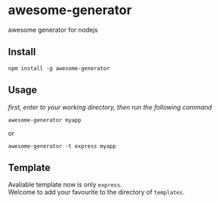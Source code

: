# awesome-generator

awesome generator for nodejs

## Install

    npm install -g awesome-generator

## Usage

*first, enter to your working directory, then run the following command*

    awesome-generator myapp 

or    

    awesome-generator -t express myapp

## Template

Avaliable template now is only `express`.       
Welcome to add your favourite to the directory of `templates`.

